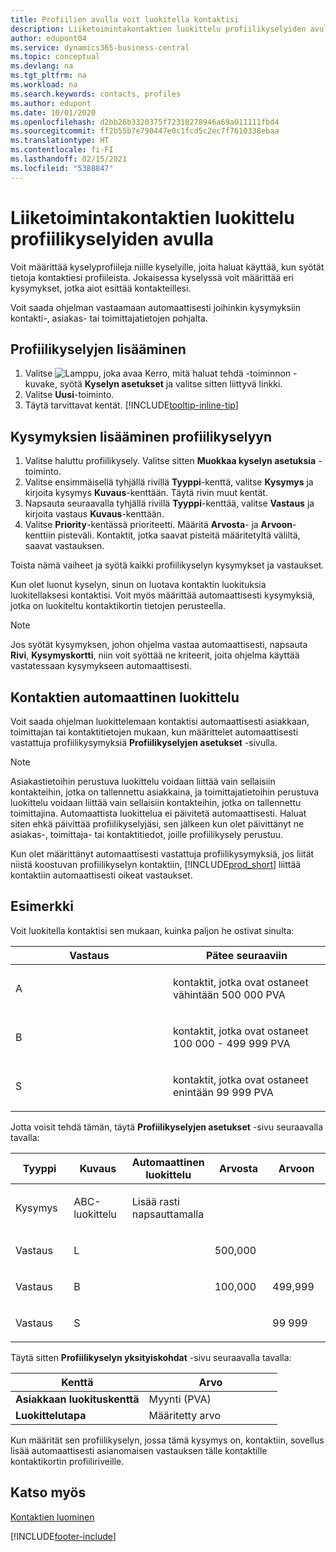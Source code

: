 ```yaml
---
title: Profiilien avulla voit luokitella kontaktisi
description: Liiketoimintakontaktien luokittelu profiilikyselyiden avulla
author: edupont04
ms.service: dynamics365-business-central
ms.topic: conceptual
ms.devlang: na
ms.tgt_pltfrm: na
ms.workload: na
ms.search.keywords: contacts, profiles
ms.author: edupont
ms.date: 10/01/2020
ms.openlocfilehash: d2bb26b3320375f72310278946a69a011111fbd4
ms.sourcegitcommit: ff2b55b7e790447e0c1fcd5c2ec7f7610338ebaa
ms.translationtype: HT
ms.contentlocale: fi-FI
ms.lasthandoff: 02/15/2021
ms.locfileid: "5388847"
---
```

# <a name="use-profile-questionnaires-to-classify-business-contacts"></a>Liiketoimintakontaktien luokittelu profiilikyselyiden avulla
Voit määrittää kyselyprofiileja niille kyselyille, joita haluat käyttää, kun syötät tietoja kontaktiesi profiileista. Jokaisessa kyselyssä voit määrittää eri kysymykset, jotka aiot esittää kontakteillesi.  

Voit saada ohjelman vastaamaan automaattisesti joihinkin kysymyksiin kontakti-, asiakas- tai toimittajatietojen pohjalta.  

## <a name="to-add-a-profile-questionnaire"></a>Profiilikyselyjen lisääminen
1.  Valitse ![Lamppu, joka avaa Kerro, mitä haluat tehdä -toiminnon](media/ui-search/search_small.png "Kerro, mitä haluat tehdä") -kuvake, syötä **Kyselyn asetukset** ja valitse sitten liittyvä linkki.  
2.  Valitse **Uusi**-toiminto.  
3.  Täytä tarvittavat kentät. [!INCLUDE[tooltip-inline-tip](includes/tooltip-inline-tip_md.md)]  

## <a name="to-add-questions-to-a-profile-questionnaire"></a>Kysymyksien lisääminen profiilikyselyyn
1.  Valitse haluttu profiilikysely. Valitse sitten **Muokkaa kyselyn asetuksia** -toiminto.  
2.  Valitse ensimmäisellä tyhjällä rivillä **Tyyppi**-kenttä, valitse **Kysymys** ja kirjoita kysymys **Kuvaus**-kenttään. Täytä rivin muut kentät.  
3.  Napsauta seuraavalla tyhjällä rivillä **Tyyppi**-kenttää, valitse **Vastaus** ja kirjoita vastaus **Kuvaus**-kenttään.  
4.  Valitse **Priority**-kentässä prioriteetti. Määritä **Arvosta**- ja **Arvoon**-kenttiin pisteväli. Kontaktit, jotka saavat pisteitä määritetyltä väliltä, saavat vastauksen.  

Toista nämä vaiheet ja syötä kaikki profiilikyselyn kysymykset ja vastaukset.

Kun olet luonut kyselyn, sinun on luotava kontaktin luokituksia luokitellaksesi kontaktisi. Voit myös määrittää automaattisesti kysymyksiä, jotka on luokiteltu kontaktikortin tietojen perusteella.  

> [!NOTE]
> Jos syötät kysymyksen, johon ohjelma vastaa automaattisesti, napsauta <STRONG>Rivi</STRONG>, <STRONG>Kysymyskortti</STRONG>, niin voit syöttää ne kriteerit, joita ohjelma käyttää vastatessaan kysymykseen automaattisesti.

## <a name="the-automatic-classification-of-contacts"></a>Kontaktien automaattinen luokittelu
Voit saada ohjelman luokittelemaan kontaktisi automaattisesti asiakkaan, toimittajan tai kontaktitietojen mukaan, kun määrittelet automaattisesti vastattuja profiilikysymyksiä **Profiilikyselyjen asetukset** -sivulla.  

> [!NOTE]
> Asiakastietoihin perustuva luokittelu voidaan liittää vain sellaisiin kontakteihin, jotka on tallennettu asiakkaina, ja toimittajatietoihin perustuva luokittelu voidaan liittää vain sellaisiin kontakteihin, jotka on tallennettu toimittajina. Automaattista luokittelua ei päivitetä automaattisesti. Haluat siten ehkä päivittää profiilikyselyjäsi, sen jälkeen kun olet päivittänyt ne asiakas-, toimittaja- tai kontaktitiedot, joille profiilikysely perustuu.  

Kun olet määrittänyt automaattisesti vastattuja profiilikysymyksiä, jos liität niistä koostuvan profiilikyselyn kontaktiin, [!INCLUDE[prod_short](includes/prod_short.md)] liittää kontaktiin automaattisesti oikeat vastaukset.  

## <a name="example"></a>Esimerkki
Voit luokitella kontaktisi sen mukaan, kuinka paljon he ostivat sinulta:

<table>
<colgroup>
<col style="width: 50%" />
<col style="width: 50%" />
</colgroup>
<thead>
<tr class="header">
<th><strong>Vastaus</strong></th>
<th><strong>Pätee seuraaviin</strong></th>
</tr>
</thead>
<tbody>
<tr class="odd">
<td><p>A</p></td>
<td><p>kontaktit, jotka ovat ostaneet vähintään 500 000 PVA</p></td>
</tr>
<tr class="even">
<td><p>B</p></td>
<td><p>kontaktit, jotka ovat ostaneet 100 000 - 499 999 PVA</p></td>
</tr>
<tr class="odd">
<td><p>S</p></td>
<td><p>kontaktit, jotka ovat ostaneet enintään 99 999 PVA</p></td>
</tr>
</tbody>
</table>

Jotta voisit tehdä tämän, täytä **Profiilikyselyjen asetukset** -sivu seuraavalla tavalla:


<table>
<colgroup>
<col style="width: 20%" />
<col style="width: 20%" />
<col style="width: 20%" />
<col style="width: 20%" />
<col style="width: 20%" />
</colgroup>
<thead>
<tr class="header">
<th><strong>Tyyppi</strong></th>
<th><strong>Kuvaus</strong></th>
<th><strong>Automaattinen luokittelu</strong></th>
<th><strong>Arvosta</strong></th>
<th><strong>Arvoon</strong></th>
</tr>
</thead>
<tbody>
<tr class="odd">
<td><p>Kysymys</p></td>
<td><p>ABC-luokittelu</p></td>
<td><p>Lisää rasti napsauttamalla</p></td>
<td><p> </p></td>
<td><p> </p></td>
</tr>
<tr class="even">
<td><p>Vastaus</p></td>
<td><p>L</p></td>
<td><p> </p></td>
<td><p>500,000</p></td>
<td><p> </p></td>
</tr>
<tr class="odd">
<td><p>Vastaus</p></td>
<td><p>B</p></td>
<td><p> </p></td>
<td><p>100,000</p></td>
<td><p>499,999</p></td>
</tr>
<tr class="even">
<td><p>Vastaus</p></td>
<td><p>S</p></td>
<td><p> </p></td>
<td><p> </p></td>
<td><p>99 999</p></td>
</tr>
</tbody>
</table>

Täytä sitten **Profiilikyselyn yksityiskohdat** -sivu seuraavalla tavalla:
<table>
<colgroup>
<col style="width: 50%" />
<col style="width: 50%" />
</colgroup>
<thead>
<tr class="header">
<th><strong>Kenttä</strong></th>
<th><strong>Arvo</strong></th>
</tr>
</thead>
<tbody>
<tr>
<td><strong>Asiakkaan luokituskenttä</strong></td>
<td><emphasis>Myynti (PVA)</emphasis></td>
</tr>
<tr>
<td><strong>Luokittelutapa</strong></td>
<td><emphasis>Määritetty arvo</emphasis></td>
</tr>
</tbody>
</table>

Kun määrität sen profiilikyselyn, jossa tämä kysymys on, kontaktiin, sovellus lisää automaattisesti asianomaisen vastauksen tälle kontaktille kontaktikortin profiiliriveille.

## <a name="see-also"></a>Katso myös
[Kontaktien luominen](marketing-create-contact-companies.md)  


[!INCLUDE[footer-include](includes/footer-banner.md)]